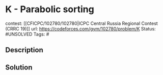 # K - Parabolic sorting

contest: [[CFICPC/102780/102780|ICPC Central Russia Regional Contest (CRRC 19)]]
url: https://codeforces.com/gym/102780/problem/K
Status: #UNSOLVED
Tags: #

## Description

## Solution

